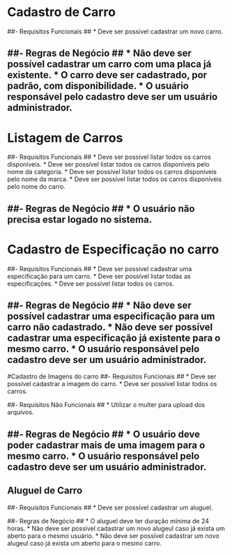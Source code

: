 # Cadastro de Carro
##- Requisitos Funcionais ##
    * Deve ser possível cadastrar um novo carro.

##- Regras de Negócio ##
    * Não deve ser possível cadastrar um carro com uma placa já existente.
    * O carro deve ser cadastrado, por padrão, com disponibilidade.
    * O usuário responsável pelo cadastro deve ser um usuário administrador.
-------------------------------------------------------------------------------

# Listagem de Carros
##- Requisitos Funcionais ##
    * Deve ser possível listar todos os carros disponíveis.
    * Deve ser possível listar todos os carros disponíveis pelo nome da categoria.
    * Deve ser possível listar todos os carros disponíveis pelo nome da marca.
    * Deve ser possível listar todos os carros disponíveis pelo nome do carro.

##- Regras de Negócio ##
    * O usuário não precisa estar logado no sistema.
-------------------------------------------------------------------------------

# Cadastro de Especificação no carro
##- Requisitos Funcionais ##
    * Deve ser possível cadastrar uma especificação para um carro.
    * Deve ser possível listar todas as especificações.
    * Deve ser possível listar todos os carros.

##- Regras de Negócio ##
    * Não deve ser possível cadastrar uma especificação para um carro não cadastrado.
    * Não deve ser possível cadastrar uma especificação já existente para o mesmo carro.
    * O usuário responsável pelo cadastro deve ser um usuário administrador.
-------------------------------------------------------------------------------

#Cadastro de Imagens do carro
##- Requisitos Funcionais ##
    * Deve ser possível cadastrar a imagem do carro.
    * Deve ser possível listar todos os carros.

##- Requisitos Não Funcionais ##
    * Utilizar o multer para upload dos arquivos.

##- Regras de Negócio ##
    * O usuário deve poder cadastrar mais de uma imagem para o mesmo carro.
    * O usuário responsável pelo cadastro deve ser um usuário administrador.
-------------------------------------------------------------------------------

## Aluguel de Carro ##
##- Requisitos Funcionais ##
    * Deve ser possível cadastrar um aluguel.

##- Regras de Negócio ##
    * O aluguel deve ter duração mínima de 24 horas.
    * Não deve ser possível cadastrar um novo alugeul caso já exista um aberto para o mesmo usuário.
    * Não deve ser possível cadastrar um novo alugeul caso já exista um aberto para o mesmo carro.
